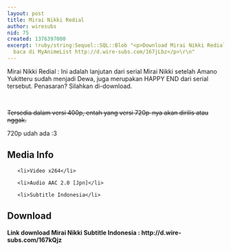 ```yaml
---
layout: post
title: Mirai Nikki Redial
author: wiresubs
nid: 75
created: 1376397000
excerpt: !ruby/string:Sequel::SQL::Blob "<p>Download Mirai Nikki Redial OVA<br />\r\nSelengkapnya
  baca di MyAnimeList http://d.wire-subs.com/167jLbz</p>\r\n"
---
```

<p>Mirai Nikki Redial : Ini adalah lanjutan dari serial Mirai Nikki setelah Amano Yukitteru sudah menjadi Dewa, juga merupakan HAPPY END dari serial tersebut.&nbsp;Penasaran?&nbsp;Silahkan di-download.<br />
&nbsp;</p>

<p><s>Tersedia dalam versi 400p, entah yang versi 720p-nya akan dirilis atau nggak.</s></p>

<p>720p udah ada :3</p>

<h2>Media Info</h2>

<ul>
	<li>Video x264</li>
	<li>Audio AAC 2.0 [Jpn]</li>
	<li>Subtitle Indonesia</li>
</ul>

<h2>Download</h2>

<p><strong>Link download Mirai Nikki Subtitle Indonesia : http://d.wire-subs.com/167kQjz</strong></p>
